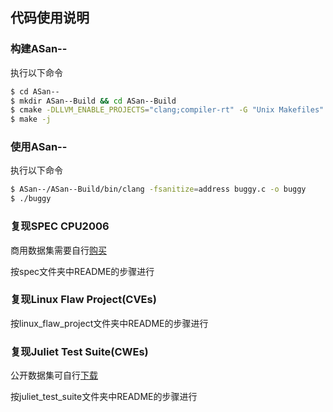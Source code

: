 ## 代码使用说明
### 构建ASan--
执行以下命令
``` bash
$ cd ASan--
$ mkdir ASan--Build && cd ASan--Build
$ cmake -DLLVM_ENABLE_PROJECTS="clang;compiler-rt" -G "Unix Makefiles" ../llvm
$ make -j
```
### 使用ASan--
执行以下命令
``` bash
$ ASan--/ASan--Build/bin/clang -fsanitize=address buggy.c -o buggy
$ ./buggy
```
### 复现SPEC CPU2006
商用数据集需要自行[购买](https://www.spec.org/cpu2006/)

按spec文件夹中README的步骤进行
### 复现Linux Flaw Project(CVEs)
按linux_flaw_project文件夹中README的步骤进行
### 复现Juliet Test Suite(CWEs)
公开数据集可自行[下载](https://samate.nist.gov/SARD/testsuite.php)

按juliet_test_suite文件夹中README的步骤进行